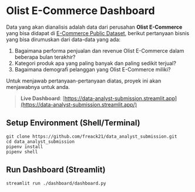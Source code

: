 # Olist E-Commerce Dashboard

Data yang akan dianalisis adalah data dari perusahan **Olist E-Commerce** yang bisa didapat di [E-Commerce Public Dataset](https://www.kaggle.com/datasets/olistbr/brazilian-ecommerce), berikut pertanyaan bisnis yang bisa dirumuskan dari data-data yang ada:

1. Bagaimana performa penjualan dan revenue Olist E-Commerce dalam beberapa bulan terakhir?
2. Kategori produk apa yang paling banyak dan paling sedikit terjual?
3. Bagaimana demografi pelanggan yang Olist E-Commerce miliki?

Untuk menjawab pertanyaan-pertanyaan diatas, proyek ini akan menjawabnya untuk anda.

> **Live Dashboard**: [https://data-analyst-submission.streamlit.app](https://data-analyst-submission.streamlit.app/)

## Setup Environment (Shell/Terminal)

```
git clone https://github.com/freack21/data_analyst_submission.git
cd data_analyst_submission
pipenv install
pipenv shell
```

## Run Dashboard (Streamlit)

```
streamlit run ./dashboard/dashboard.py
```
